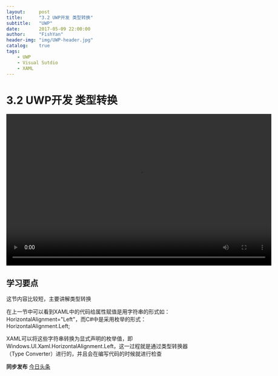 ```yaml
---
layout:     post
title:      "3.2 UWP开发 类型转换"
subtitle:   "UWP"
date:       2017-05-09 22:00:00
author:     "FishYan"
header-img: "img/UWP-header.jpg" 
catalog:    true
tags:
    - UWP
    - Visual Sutdio
    - XAML
---
```


# 3.2 UWP开发 类型转换

<video src="http://v3.365yg.com/4f28af989f3a4ad1fe460e17e3d652e3/59113c91/video/m/2203b87f2c1c3a848cc8e9991e381f4bd5c1146962000031e1f94847c4/" width="700px" height="400px" controls="controls">

</video>

## 学习要点

这节内容比较短，主要讲解类型转换

在上一节中可以看到XAML中的代码给属性赋值是用字符串的形式如：HorizontalAlignment="Left"，而C#中是采用枚举的形式：HorizontalAlignment.Left;

XAML可以将这些字符串转换为显式声明的枚举值，即Windows.UI.Xaml.HorizontalAlignment.Left，这一过程就是通过类型转换器（Type Converter）进行的，并且会在编写代码的时候就进行检查


**同步发布**
[今日头条](http://www.toutiao.com/i6417943807177785858/)